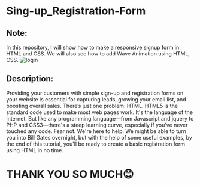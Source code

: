 # Sing-up_Registration-Form
## Note:
In this repository, I will show how to make a responsive signup form in HTML and CSS. 
We will also see how to add Wave Animation using HTML, CSS. 
![login](https://user-images.githubusercontent.com/93794214/148178269-fe4e7533-8a3f-44a0-bb6f-282117ac58d7.jpg)
## Description:
Providing your customers with simple sign-up and registration forms on your website is essential for capturing leads, growing your email list, and boosting overall sales.  There’s just one problem: HTML.  HTML5 is the standard code used to make most web pages work. It's the language of the internet. But like any programming language—from Javascript and jquery to PHP and CSS3—there's a steep learning curve, especially if you've never touched any code.  Fear not. We're here to help. We might be able to turn you into Bill Gates overnight, but with the help of some useful examples, by the end of this tutorial, you'll be ready to create a basic registration form using HTML in no time.
# THANK YOU SO MUCH😊
